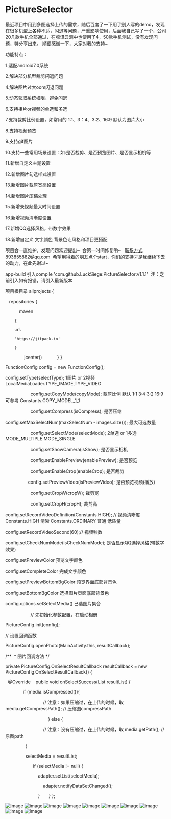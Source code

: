 # PictureSelector
最近项目中用到多图选择上传的需求，随后百度了一下用了别人写的demo，发现在很多机型上各种不适，闪退等问题，严重影响使用，后面我自己写了一个，公司20几款手机全部通过，在腾讯云测中也使用了4，50款手机测试，没有发现问题，特分享出来。
顺便感谢一下，大家对我的支持~

功能特点： 

1.适配android7.0系统

2.解决部分机型裁剪闪退问题

4.解决图片过大oom闪退问题

5.动态获取系统权限，避免闪退

6.支持相片or视频的单选和多选

7.支持裁剪比例设置，如常用的  1:1、3：4、3:2、16:9 默认为图片大小

8.支持视频预览

9.支持gif图片

10.支持一些常用场景设置：如:是否裁剪、是否预览图片、是否显示相机等


11.新增自定义主题设置


12.新增图片勾选样式设置


13.新增图片裁剪宽高设置


14.新增图片压缩处理


15.新增录视频最大时间设置


16.新增视频清晰度设置


17.新增QQ选择风格，带数字效果


18.新增自定义 文字颜色 背景色让风格和项目更搭配


项目会一直维护，发现问题欢迎提出~  会第一时间修复哟~   联系方式893855882@qq.com  希望用得着的朋友点个start，你们的支持才是我继续下去的动力，在此先谢过~

app-build 引入compile 'com.github.LuckSiege:PictureSelector:v1.1.1'  注：之前引入如有报错，请引入最新版本

项目根目录
allprojects {

    repositories {
    
    
        maven 
        
        { 
        
        url 
        
        'https://jitpack.io' 
        
        }
        
        jcenter()
        
    }
}


FunctionConfig config = new FunctionConfig();


config.setType(selectType); 1图片 or 2视频 LocalMediaLoader.TYPE_IMAGE,TYPE_VIDEO

                   
config.setCopyMode(copyMode); 裁剪比例 默认 1:1 3:4 3:2 16:9 可参考 Constants.COPY_MODEL_1_1 

                    
config.setCompress(isCompress); 是否压缩


config.setMaxSelectNum(maxSelectNum - images.size()); 最大可选数量

                    
config.setSelectMode(selectMode); 2单选 or 1多选 MODE_MULTIPLE MODE_SINGLE

                    
config.setShowCamera(isShow); 是否显示相机

                    
config.setEnablePreview(enablePreview); 是否预览

                    
config.setEnableCrop(enableCrop); 是否裁剪

                   
config.setPreviewVideo(isPreviewVideo); 是否预览视频(播放)

                    
config.setCropW(cropW); 裁剪宽

                    
config.setCropH(cropH); 裁剪高


config.setRecordVideoDefinition(Constants.HIGH); // 视频清晰度 Constants.HIGH 清晰 Constants.ORDINARY 普通 低质量


config.setRecordVideoSecond(60);// 视频秒数


config.setCheckNumMode(isCheckNumMode); 是否显示QQ选择风格(带数字效果)


config.setPreviewColor 预览文字颜色


config.setCompleteColor 完成文字颜色


config.setPreviewBottomBgColor 预览界面底部背景色


config.setBottomBgColor 选择图片页面底部背景色


config.options.setSelectMedia() 已选图片集合

                    
// 先初始化参数配置，在启动相册

 
PictureConfig.init(config);

// 设置回调函数

PictureConfig.openPhoto(MainActivity.this, resultCallback);

 /**
  * 图片回调方法
 */

private PictureConfig.OnSelectResultCallback resultCallback = new PictureConfig.OnSelectResultCallback() {

    @Override
    public void onSelectSuccess(List<LocalMedia> resultList) {
    
    
            if (media.isCompressed()){
            
                    
            // 注意：如果压缩过，在上传的时候，取 media.getCompressPath(); // 压缩图compressPath
            
                        
            } else {
            
                    
            // 注意：没有压缩过，在上传的时候，取 media.getPath(); // 原图path
            
       
            }
            
    
             selectMedia = resultList;
             
             
            if (selectMedia != null) {
            
            
                adapter.setList(selectMedia);
                
                
                adapter.notifyDataSetChanged();
                
                
            }
        }
  };
  
![image](https://github.com/LuckSiege/PictureSelector/blob/master/image/A574F86A9A9F42A77D03B0ACC9E761C9.jpg)
![image](https://github.com/LuckSiege/PictureSelector/blob/master/image/ABE302D298BD56DEC871F4464E64646F.jpg)
![image](https://github.com/LuckSiege/PictureSelector/blob/master/image/3483AB11C78AF4C6DCC408504768A138.jpg)
![image](https://github.com/LuckSiege/PictureSelector/blob/master/image/66C119A6BD918EAF9418324836C34BA6.jpg)
![image](https://github.com/LuckSiege/PictureSelector/blob/master/image/5F1513BFD9490AF153E3E30840964FB1.jpg)
![image](https://github.com/LuckSiege/PictureSelector/blob/master/image/BA7C4A038613182020DA9CE0152DA5D4.jpg)
![image](https://github.com/LuckSiege/PictureSelector/blob/master/image/0F918EB15954836F59A95A3F7E0D2012.jpg)
![image](https://github.com/LuckSiege/PictureSelector/blob/master/image/2AEDE4E52CC095F5896E066C59DDDF85.jpg)
![image](https://github.com/LuckSiege/PictureSelector/blob/master/image/36C818DEDF2A5AA745CD699FBBF67E7F.jpg)
![image](https://github.com/LuckSiege/PictureSelector/blob/master/image/9B433C9C47C3FCA7BC42D6E3B6F27698.jpg)

